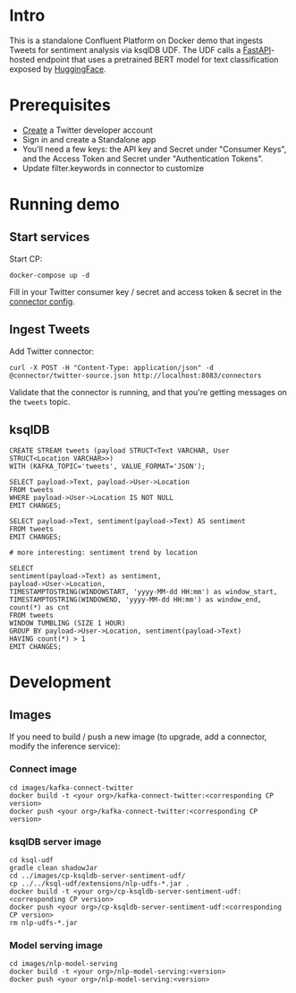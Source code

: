 # Intro

This is a standalone Confluent Platform on Docker demo that ingests Tweets for sentiment analysis via ksqlDB UDF. The UDF calls a [FastAPI](https://fastapi.tiangolo.com/)-hosted endpoint that uses a pretrained BERT model for text classification exposed by [HuggingFace](https://huggingface.co/).

# Prerequisites

- [Create](https://developer.twitter.com/en) a Twitter developer account
- Sign in and create a Standalone app
- You'll need a few keys: the API key and Secret under "Consumer Keys", and the Access Token and Secret under "Authentication Tokens".
- Update filter.keywords in connector to customize

# Running demo
## Start services
Start CP:
```
docker-compose up -d
```

Fill in your Twitter consumer key / secret and access token & secret in the [connector config](connector/twitter-source.json).

## Ingest Tweets
Add Twitter connector:

```
curl -X POST -H "Content-Type: application/json" -d @connector/twitter-source.json http://localhost:8083/connectors
```

Validate that the connector is running, and that you're getting messages on the `tweets` topic.

## ksqlDB

```
CREATE STREAM tweets (payload STRUCT<Text VARCHAR, User STRUCT<Location VARCHAR>>)
WITH (KAFKA_TOPIC='tweets', VALUE_FORMAT='JSON');

SELECT payload->Text, payload->User->Location
FROM tweets
WHERE payload->User->Location IS NOT NULL
EMIT CHANGES;

SELECT payload->Text, sentiment(payload->Text) AS sentiment
FROM tweets
EMIT CHANGES;

# more interesting: sentiment trend by location

SELECT
sentiment(payload->Text) as sentiment,
payload->User->Location,
TIMESTAMPTOSTRING(WINDOWSTART, 'yyyy-MM-dd HH:mm') as window_start,
TIMESTAMPTOSTRING(WINDOWEND, 'yyyy-MM-dd HH:mm') as window_end,
count(*) as cnt
FROM tweets
WINDOW TUMBLING (SIZE 1 HOUR)
GROUP BY payload->User->Location, sentiment(payload->Text)
HAVING count(*) > 1
EMIT CHANGES;
```


# Development

## Images
If you need to build / push a new image (to upgrade, add a connector, modify the inference service):

### Connect image
```
cd images/kafka-connect-twitter
docker build -t <your org>/kafka-connect-twitter:<corresponding CP version>
docker push <your org>/kafka-connect-twitter:<corresponding CP version>
```

### ksqlDB server image
```
cd ksql-udf
gradle clean shadowJar
cd ../images/cp-ksqldb-server-sentiment-udf/
cp ../../ksql-udf/extensions/nlp-udfs-*.jar .
docker build -t <your org>/cp-ksqldb-server-sentiment-udf:<corresponding CP version>
docker push <your org>/cp-ksqldb-server-sentiment-udf:<corresponding CP version>
rm nlp-udfs-*.jar
```

### Model serving image
```
cd images/nlp-model-serving
docker build -t <your org>/nlp-model-serving:<version>
docker push <your org>/nlp-model-serving:<version>
```
